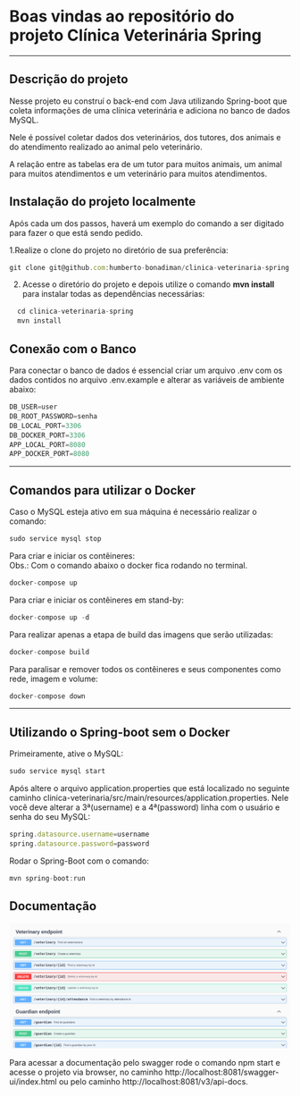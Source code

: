 # Boas vindas ao repositório do projeto Clínica Veterinária Spring

---

## Descrição do projeto

Nesse projeto eu construí o back-end com Java utilizando Spring-boot que coleta informações de uma clínica veterinária e adiciona no banco de dados MySQL.

Nele é possível coletar dados dos veterinários, dos tutores, dos animais e do atendimento realizado ao animal pelo veterinário.

A relação entre as tabelas era de um tutor para muitos animais, um animal para muitos atendimentos e um veterinário para muitos atendimentos.

## Instalação do projeto localmente

Após cada um dos passos, haverá um exemplo do comando a ser digitado para fazer o que está sendo pedido.

1.Realize o clone do projeto no diretório de sua preferência:
```javascript
git clone git@github.com:humberto-bonadiman/clinica-veterinaria-spring.git
```

2. Acesse o diretório do projeto e depois utilize o comando **mvn install** para instalar todas as dependências necessárias:
```javascript
  cd clinica-veterinaria-spring
  mvn install
```

## Conexão com o Banco

Para conectar o banco de dados é essencial criar um arquivo .env com os dados contidos no arquivo .env.example e alterar as variáveis de ambiente abaixo:

```javascript
DB_USER=user
DB_ROOT_PASSWORD=senha
DB_LOCAL_PORT=3306
DB_DOCKER_PORT=3306
APP_LOCAL_PORT=8080
APP_DOCKER_PORT=8080
```

---

## Comandos para utilizar o Docker

Caso o MySQL esteja ativo em sua máquina é necessário realizar o comando:
```javascript
sudo service mysql stop
```

Para criar e iniciar os contêineres:
</br>
Obs.: Com o comando abaixo o docker fica rodando no terminal.
```javascript
docker-compose up
```

Para criar e iniciar os contêineres em stand-by:
```javascript
docker-compose up -d
```

Para realizar apenas a etapa de build das imagens que serão utilizadas:
```javascript
docker-compose build
```

Para paralisar e remover todos os contêineres e seus componentes como rede, imagem e volume:
```javascript
docker-compose down
```
---

## Utilizando o Spring-boot sem o Docker

Primeiramente, ative o MySQL:
```javascript
sudo service mysql start
```

Após altere o arquivo application.properties que está localizado no seguinte caminho clinica-veterinaria/src/main/resources/application.properties. Nele você deve alterar a 3ª(username) e a 4ª(password) linha com o usuário e senha do seu MySQL:
```javascript
spring.datasource.username=username
spring.datasource.password=password
```

Rodar o Spring-Boot com o comando:
```javascript
mvn spring-boot:run
```

## Documentação

![Documentação Swagger](swagger.png)

Para acessar a documentação pelo swagger rode o comando npm start e acesse o projeto via browser, no caminho http://localhost:8081/swagger-ui/index.html ou pelo caminho http://localhost:8081/v3/api-docs.
